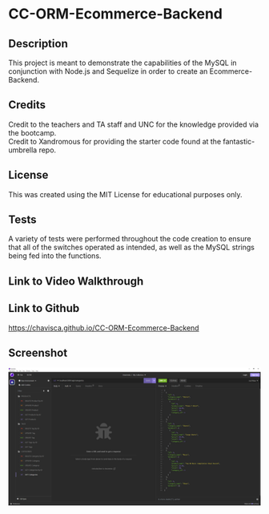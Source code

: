 # CC-ORM-Ecommerce-Backend

## Description

This project is meant to demonstrate the capabilities of the MySQL in conjunction with Node.js and Sequelize in order to create an Ecommerce-Backend.


## Credits

Credit to the teachers and TA staff and UNC for the knowledge provided via the bootcamp.  
Credit to Xandromous for providing the starter code found at the fantastic-umbrella repo.

## License
This was created using the MIT License for educational purposes only.  

## Tests  
A variety of tests were performed throughout the code creation to ensure that all of the switches operated as intended, as well as the MySQL strings being fed into the functions.  

## Link to Video Walkthrough

## Link to Github
https://chavisca.github.io/CC-ORM-Ecommerce-Backend

## Screenshot

![Screenshot_of_the_Express_Note_Taker](/assets/images/screenshot.JPG)